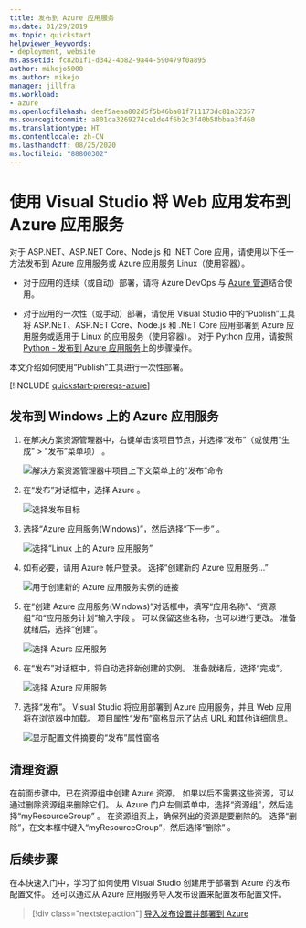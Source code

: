 ```yaml
---
title: 发布到 Azure 应用服务
ms.date: 01/29/2019
ms.topic: quickstart
helpviewer_keywords:
- deployment, website
ms.assetid: fc82b1f1-d342-4b82-9a44-590479f0a895
author: mikejo5000
ms.author: mikejo
manager: jillfra
ms.workload:
- azure
ms.openlocfilehash: deef5aeaa802d5f5b46ba81f711173dc81a32357
ms.sourcegitcommit: a801ca3269274ce1de4f6b2c3f40b58bbaa3f460
ms.translationtype: HT
ms.contentlocale: zh-CN
ms.lasthandoff: 08/25/2020
ms.locfileid: "88800302"
---
```

# <a name="publish-a-web-app-to-azure-app-service-using-visual-studio"></a>使用 Visual Studio 将 Web 应用发布到 Azure 应用服务

对于 ASP.NET、ASP.NET Core、Node.js 和 .NET Core 应用，请使用以下任一方法发布到 Azure 应用服务或 Azure 应用服务 Linux（使用容器）。

* 对于应用的连续（或自动）部署，请将 Azure DevOps 与 [Azure 管道](/azure/devops/pipelines/get-started-yaml?view=azdevops)结合使用。

* 对于应用的一次性（或手动）部署，请使用 Visual Studio 中的“Publish”工具将 ASP.NET、ASP.NET Core、Node.js 和 .NET Core 应用部署到 Azure 应用服务或适用于 Linux 的应用服务（使用容器）。 对于 Python 应用，请按照 [Python - 发布到 Azure 应用服务](../python/publishing-python-web-applications-to-azure-from-visual-studio.md)上的步骤操作。

本文介绍如何使用“Publish”工具进行一次性部署。

[!INCLUDE [quickstart-prereqs-azure](includes/quickstart-prereqs-azure.md)]

## <a name="publish-to-azure-app-service-on-windows"></a>发布到 Windows 上的 Azure 应用服务

1. 在解决方案资源管理器中，右键单击该项目节点，并选择“发布”（或使用“生成” > “发布”菜单项）  。

    ![解决方案资源管理器中项目上下文菜单上的“发布”命令](../deployment/media/quickstart-publish.png "选择发布")

1. 在“发布”对话框中，选择 Azure 。

    ![选择发布目标](../deployment/media/quickstart-publish-azure-new.png)

1. 选择“Azure 应用服务(Windows)”，然后选择“下一步” 。

    ![选择“Linux 上的 Azure 应用服务”](../deployment/media/quickstart-publish-windows-select-azure-service.png)

1. 如有必要，请用 Azure 帐户登录。 选择“创建新的 Azure 应用服务…”

    ![用于创建新的 Azure 应用服务实例的链接](../deployment/media/quickstart-publish-windows-create-new-link.png)

1. 在“创建 Azure 应用服务(Windows)”对话框中，填写“应用名称”、“资源组”和“应用服务计划”输入字段   。 可以保留这些名称，也可以进行更改。 准备就绪后，选择“创建”。

    ![选择 Azure 应用服务](../deployment/media/quickstart-publish-windows-create-new-dialog.png)

1. 在“发布”对话框中，将自动选择新创建的实例。 准备就绪后，选择“完成”。

    ![选择 Azure 应用服务](../deployment/media/quickstart-publish-windows-select-instance.png)

1. 选择“发布”。 Visual Studio 将应用部署到 Azure 应用服务，并且 Web 应用将在浏览器中加载。 项目属性“发布”窗格显示了站点 URL 和其他详细信息。

    ![显示配置文件摘要的“发布”属性窗格](../deployment/media/quickstart-publish-windows-summary-page.png)

## <a name="clean-up-resources"></a>清理资源

在前面步骤中，已在资源组中创建 Azure 资源。 如果以后不需要这些资源，可以通过删除资源组来删除它们。
从 Azure 门户左侧菜单中，选择“资源组”，然后选择“myResourceGroup” 。
在资源组页上，确保列出的资源是要删除的。
选择“删除”，在文本框中键入“myResourceGroup”，然后选择“删除”  。

## <a name="next-steps"></a>后续步骤

在本快速入门中，学习了如何使用 Visual Studio 创建用于部署到 Azure 的发布配置文件。 还可以通过从 Azure 应用服务导入发布设置来配置发布配置文件。

> [!div class="nextstepaction"]
> [导入发布设置并部署到 Azure](tutorial-import-publish-settings-azure.md)
